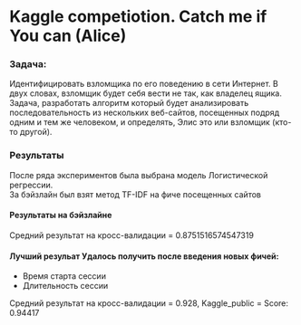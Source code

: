 # Kaggle competiotion. Catch me if You can (Alice)

### Задача:
Идентифицировать взломщика по его поведению в сети Интернет. В двух словах, взломщик будет себя вести не так, как владелец ящика.
Задача, разработать алгоритм который будет анализировать последовательность из нескольких веб-сайтов, посещенных подряд одним и тем же человеком, и определять, Элис это или взломщик (кто-то другой).

### Результаты

После ряда экспериментов была выбрана модель Логистической регрессии. <br>
За бэйзлайн был взят метод TF-IDF на фиче посещенных сайтов <br>

#### Результаты на бэйзлайне 
Средний результат на кросс-валидации = 0.8751516574547319

#### Лучший резульат Удалось получить после введения новых фичей:

* Время старта сессии
* Длительность сессии <br>

Средний результат на кросс-валидации = 0.928, Kaggle_public = Score: 0.94417
